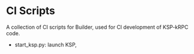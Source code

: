# CI Scripts

A collection of CI scripts for Builder, used for CI development of KSP-kRPC code.

- start_ksp.py: launch KSP,
